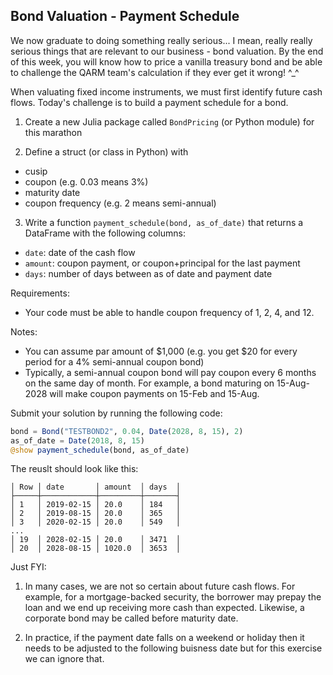 ## Bond Valuation - Payment Schedule

We now graduate to doing something really serious... I mean, really really serious things that are relevant to our business - bond valuation. By the end of this week, you will know how to price a vanilla treasury bond and be able to challenge the QARM team's calculation if they ever get it wrong! ^_^

When valuating fixed income instruments, we must first identify future cash flows.  Today's challenge is to build a payment schedule for a bond.

1. Create a new Julia package called `BondPricing` (or Python module) for this marathon

2. Define a struct (or class in Python) with
  - cusip
  - coupon (e.g. 0.03 means 3%)
  - maturity date
  - coupon frequency (e.g. 2 means semi-annual)

3. Write a function `payment_schedule(bond, as_of_date)` that returns a DataFrame with the following columns:
  - `date`: date of the cash flow
  - `amount`: coupon payment, or coupon+principal for the last payment
  - `days`: number of days between as of date and payment date
  
Requirements:
- Your code must be able to handle coupon frequency of 1, 2, 4, and 12.

Notes:
- You can assume par amount of $1,000 (e.g. you get $20 for every period for a 4% semi-annual coupon bond)
- Typically, a semi-annual coupon bond will pay coupon every 6 months on the same day of month.  For example, a bond maturing on 15-Aug-2028 will make coupon payments on 15-Feb and 15-Aug.

Submit your solution by running the following code:

```julia
bond = Bond("TESTBOND2", 0.04, Date(2028, 8, 15), 2)
as_of_date = Date(2018, 8, 15)
@show payment_schedule(bond, as_of_date)
```

The reuslt should look like this:
```
│ Row │ date       │ amount  │ days  │
├─────┼────────────┼─────────┼───────┤
│ 1   │ 2019-02-15 │ 20.0    │ 184   │
│ 2   │ 2019-08-15 │ 20.0    │ 365   │
│ 3   │ 2020-02-15 │ 20.0    │ 549   │
...
│ 19  │ 2028-02-15 │ 20.0    │ 3471  │
│ 20  │ 2028-08-15 │ 1020.0  │ 3653  │
```

Just FYI:
1. In many cases, we are not so certain about future cash flows. For example, for a mortgage-backed security, the borrower may prepay the loan and we end up receiving more cash than expected. Likewise, a corporate bond may be called before maturity date. 

2. In practice, if the payment date falls on a weekend or holiday then it needs to be adjusted to the following buisness date but for this exercise we can ignore that.
